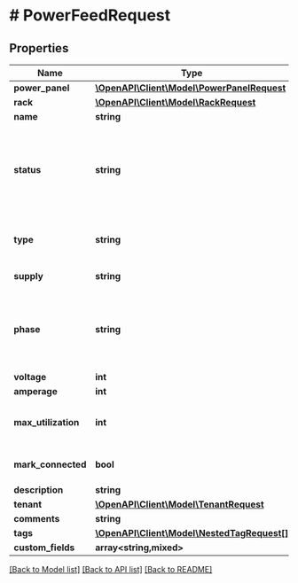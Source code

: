 # # PowerFeedRequest

## Properties

Name | Type | Description | Notes
------------ | ------------- | ------------- | -------------
**power_panel** | [**\OpenAPI\Client\Model\PowerPanelRequest**](PowerPanelRequest.md) |  |
**rack** | [**\OpenAPI\Client\Model\RackRequest**](RackRequest.md) |  | [optional]
**name** | **string** |  |
**status** | **string** | * &#x60;offline&#x60; - Offline * &#x60;active&#x60; - Active * &#x60;planned&#x60; - Planned * &#x60;failed&#x60; - Failed | [optional]
**type** | **string** | * &#x60;primary&#x60; - Primary * &#x60;redundant&#x60; - Redundant | [optional]
**supply** | **string** | * &#x60;ac&#x60; - AC * &#x60;dc&#x60; - DC | [optional]
**phase** | **string** | * &#x60;single-phase&#x60; - Single phase * &#x60;three-phase&#x60; - Three-phase | [optional]
**voltage** | **int** |  | [optional]
**amperage** | **int** |  | [optional]
**max_utilization** | **int** | Maximum permissible draw (percentage) | [optional]
**mark_connected** | **bool** | Treat as if a cable is connected | [optional]
**description** | **string** |  | [optional]
**tenant** | [**\OpenAPI\Client\Model\TenantRequest**](TenantRequest.md) |  | [optional]
**comments** | **string** |  | [optional]
**tags** | [**\OpenAPI\Client\Model\NestedTagRequest[]**](NestedTagRequest.md) |  | [optional]
**custom_fields** | **array<string,mixed>** |  | [optional]

[[Back to Model list]](../../README.md#models) [[Back to API list]](../../README.md#endpoints) [[Back to README]](../../README.md)
